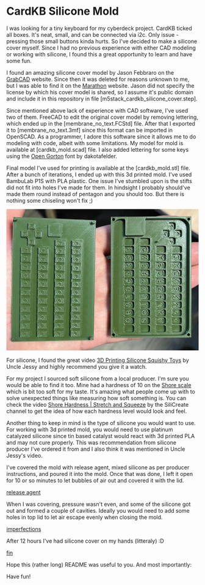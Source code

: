 # CardKB Silicone Mold

I was looking for a tiny keyboard for my cyberdeck project. CardKB ticked all boxes. It's neat, small, and can be connected via i2c. Only issue - pressing those small buttons kinda hurts. So I've decided to make a silicone cover myself. Since I had no previous experience with either CAD modeling or working with silicone, I found this a great opportunity to learn and have some fun.

I found an amazing silicone cover model by Jason Febbraro on the [GrabCAD](https://grabcad.com/library/m5stack-cardkb-silicon-cover-1) website. Since then it was deleted for reasons unknown to me, but I was able to find it on the [Marathon](https://marathon-os.com/library/m5stack-cardkb-silicon-cover-6811a02743b4d50b11a59082) website. Jason did not specify the license by which his cover model is shared, so I assume it's public domain and include it in this repository in file [m5stack_cardkb_silicone_cover.step].

Since mentioned above lack of experience with CAD software, I've used two of them. FreeCAD to edit the original cover model by removing lettering, which ended up in the [membrane_no_text.FCStd] file. After that I exported it to [membrane_no_text.3mf] since this format can be imported in OpenSCAD. As a programmer, I adore this software since it allows me to do modeling with code, albeit with some limitations. My model for mold is available at [cardkb_mold.scad] file. I also added lettering for some keys using the [Open Gorton](https://github.com/dakotafelder/open-gorton) font by dakotafelder.

Final model I've used for printing is available at the [cardkb_mold.stl] file. After a bunch of iterations, I ended up with this 3d printed mold. I've used BambuLab P1S with PLA plastic. One issue I've stumbled upon is the stifts did not fit into holes I've made for them. In hindsight I probably should've made them round instead of pentagon and you should too. But there is nothing some chiseling won't fix ;)

![3d printed mold](images/3d_printed_mold.png)

For silicone, I found the great video [3D Printing Silicone Squishy Toys](https://www.youtube.com/watch?v=9fXqjtuFSuI) by Uncle Jessy and highly recommend you give it a watch.

For my project I sourced soft silicone from a local producer. I'm sure you would be able to find it too. Mine had a hardness of 10 on the [Shore scale](https://en.wikipedia.org/wiki/Shore_durometer) which is bit too soft for my taste. It's amazing what people come up with to solve unexpected things like measuring how soft something is. You can check the video [Shore Hardness | Stretch and Squeeze](https://www.youtube.com/watch?v=85W7D3wlmxo) by the SiliCreate channel to get the idea of how each hardness level would look and feel.

Another thing to keep in mind is the type of silicone you would want to use. For working with 3d printed mold, you would need to use platinum catalyzed silicone since tin based catalyst would react with 3d printed PLA and may not cure properly. This was recommendation from silicone producer I've ordered it from and I also think it was mentioned in Uncle Jessy's video.

I've covered the mold with release agent, mixed silicone as per producer instructions, and poured it into the mold. Once that was done, I left it open for 10 or so minutes to let bubbles of air out and covered it with the lid.

[release agent](images/release_agent.png)

When I was covering, pressure wasn't even, and some of the silicone got out and formed a couple of cavities. Ideally you would need to add some holes in top lid to let air escape evenly when closing the mold.

[imperfections](images/imperfections.png)

After 12 hours I've had silicone cover on my hands (litteraly) :D

[fin](images/fin.png)

Hope this (rather long) README was useful to you. And most importantly:

Have fun!
